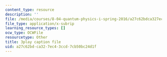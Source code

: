 ```yaml
---
content_type: resource
description: ''
file: /media/courses/8-04-quantum-physics-i-spring-2016/a27c62bdca327ec43ccd7cb50bc24d1f_VY-_xLxHQbA.srt
file_type: application/x-subrip
learning_resource_types: []
ocw_type: OCWFile
resourcetype: Other
title: 3play caption file
uid: a27c62bd-ca32-7ec4-3ccd-7cb50bc24d1f
---
```


